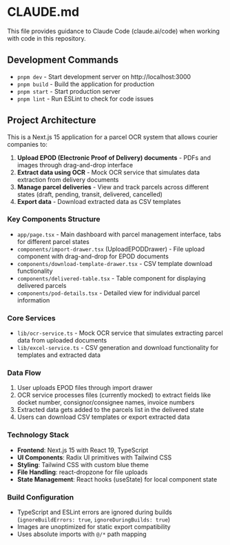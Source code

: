 # CLAUDE.md

This file provides guidance to Claude Code (claude.ai/code) when working with code in this repository.

## Development Commands

- `pnpm dev` - Start development server on http://localhost:3000
- `pnpm build` - Build the application for production
- `pnpm start` - Start production server
- `pnpm lint` - Run ESLint to check for code issues

## Project Architecture

This is a Next.js 15 application for a parcel OCR system that allows courier companies to:

1. **Upload EPOD (Electronic Proof of Delivery) documents** - PDFs and images through drag-and-drop interface
2. **Extract data using OCR** - Mock OCR service that simulates data extraction from delivery documents
3. **Manage parcel deliveries** - View and track parcels across different states (draft, pending, transit, delivered, cancelled)
4. **Export data** - Download extracted data as CSV templates

### Key Components Structure

- `app/page.tsx` - Main dashboard with parcel management interface, tabs for different parcel states
- `components/import-drawer.tsx` (UploadEPODDrawer) - File upload component with drag-and-drop for EPOD documents
- `components/download-template-drawer.tsx` - CSV template download functionality
- `components/delivered-table.tsx` - Table component for displaying delivered parcels
- `components/pod-details.tsx` - Detailed view for individual parcel information

### Core Services

- `lib/ocr-service.ts` - Mock OCR service that simulates extracting parcel data from uploaded documents
- `lib/excel-service.ts` - CSV generation and download functionality for templates and extracted data

### Data Flow

1. User uploads EPOD files through import drawer
2. OCR service processes files (currently mocked) to extract fields like docket number, consignor/consignee names, invoice numbers
3. Extracted data gets added to the parcels list in the delivered state
4. Users can download CSV templates or export extracted data

### Technology Stack

- **Frontend**: Next.js 15 with React 19, TypeScript
- **UI Components**: Radix UI primitives with Tailwind CSS
- **Styling**: Tailwind CSS with custom blue theme
- **File Handling**: react-dropzone for file uploads
- **State Management**: React hooks (useState) for local component state

### Build Configuration

- TypeScript and ESLint errors are ignored during builds (`ignoreBuildErrors: true`, `ignoreDuringBuilds: true`)
- Images are unoptimized for static export compatibility
- Uses absolute imports with `@/*` path mapping